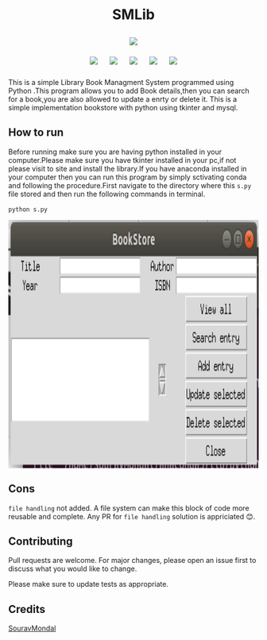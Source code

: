 <h1 align="center">SMLib</h1>

<p align="center">
<img style="padding:10px;" src="https://img.shields.io/badge/Open%20Source-💕%20-9cf?style=for-the-badge"><br>
<img style="padding:10px;" src="https://img.shields.io/github/contributors/ask2sm/SMLib?style=flat-square">
<img style="padding:10px;" src="https://img.shields.io/github/forks/ask2sm/SMLib?label=Forks&style=flat-square">
<img style="padding:10px;" src="https://img.shields.io/github/stars/ask2sm/SMLib?style=flat-square">
<img style="padding:10px;" src="https://img.shields.io/github/languages/count/ask2sm/SMLib?style=flat-square">
<img style="padding:10px;" src="https://img.shields.io/github/license/ask2sm/SMLib?style=flat-square">


This is a simple Library Book Managment System programmed using Python .This program allows you to add Book details,then you can search for a book,you are also allowed to update a enrty or delete it.
This is a simple implementation bookstore with python using tkinter and mysql. 

## How to run

Before running make sure you are having python installed in your computer.Please make sure you have tkinter installed in your pc,if not please visit to site and install the library.If you have anaconda installed in your computer then you can run this program by simply sctivating conda and following the procedure.First navigate to the directory where this ```s.py ``` file stored and then run the following commands in terminal.

```#Python and tkinter should be installed,Run the following in terminal--
python s.py
```
<img align="center" height="500" src="Screenshot from 2019-12-16 01-07-24.png" alt="BookStore"/>

## Cons
```file handling``` not added. A file system can make this block of code more reusable and complete. Any PR for ```file handling``` 
solution is appriciated 😊.

## Contributing
Pull requests are welcome. For major changes, please open an issue first to discuss what you would like to change.

Please make sure to update tests as appropriate.

## Credits
[SouravMondal](https://github.com/ask2sm)
